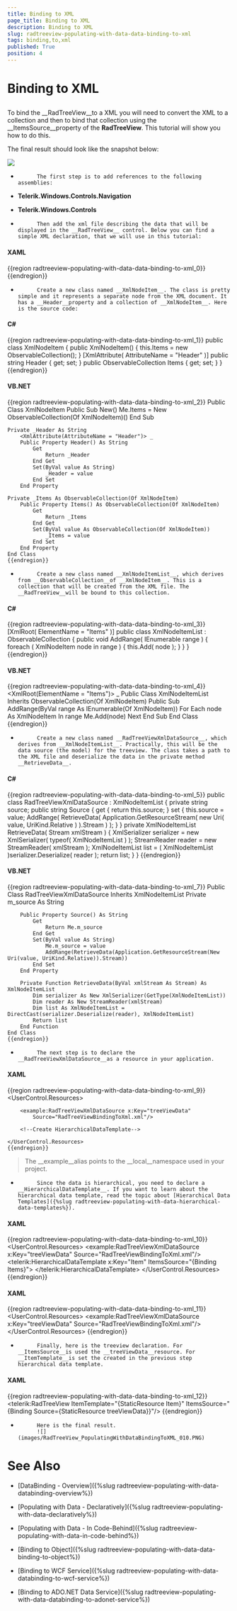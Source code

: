 ```yaml
---
title: Binding to XML
page_title: Binding to XML
description: Binding to XML
slug: radtreeview-populating-with-data-data-binding-to-xml
tags: binding,to,xml
published: True
position: 4
---
```


# Binding to XML



## 

To bind the __RadTreeView__to a XML you will need to convert the XML to a collection and then to bind that collection using the __ItemsSource__property of the __RadTreeView__. This tutorial will show you how to do this.
		

The final result should look like the snapshot below:

![](images/RadTreeView_PopulatingWithDataBindingToXML_001.PNG)

* 
			The first step is to add references to the following assemblies:
			

* __Telerik.Windows.Controls.Navigation__

* __Telerik.Windows.Controls__

* 
			Then add the xml file describing the data that will be displayed in the __RadTreeView__ control. Below you can find a simple XML declaration, that we will use in this tutorial:
			

#### __XAML__

{{region radtreeview-populating-with-data-data-binding-to-xml_0}}
	<?xml version="1.0" encoding="UTF-8"?>
	<Items>
	    <XmlNodeItem Header="Animal">
	        <Items>
	            <XmlNodeItem Header="Dog" />
	            <XmlNodeItem Header="Cat" />
	        </Items>
	    </XmlNodeItem>
	    <XmlNodeItem Header="Fish">
	        <Items>
	            <XmlNodeItem Header="Fresh Water">
	                <Items>
	                    <XmlNodeItem Header="Roach"/>
	                    <XmlNodeItem Header="Bream"/>
	                </Items>
	            </XmlNodeItem>
	            <XmlNodeItem Header="Salt Water">
	                <Items>
	                    <XmlNodeItem Header="Edible"/>
	                    <XmlNodeItem Header="Flat">
	                        <Items>
	                            <XmlNodeItem Header="Skate"/>
	                            <XmlNodeItem Header="Soul"/>
	                        </Items>
	                    </XmlNodeItem>
	                </Items>
	            </XmlNodeItem>
	        </Items>
	    </XmlNodeItem>
	</Items>
	{{endregion}}



* 
			Create a new class named __XmlNodeItem__. The class is pretty simple and it represents a separate node from the XML document. It has a __Header__property and a collection of __XmlNodeItem__. Here is the source code:
			

#### __C#__

{{region radtreeview-populating-with-data-data-binding-to-xml_1}}
	public class XmlNodeItem
	{
	    public XmlNodeItem()
	    {
	        this.Items = new ObservableCollection<XmlNodeItem>();
	    }
	    [XmlAttribute( AttributeName = "Header" )]
	    public string Header
	    {
	        get;
	        set;
	    }
	    public ObservableCollection<XmlNodeItem> Items
	    {
	        get;
	        set;
	    }
	}
	{{endregion}}



#### __VB.NET__

{{region radtreeview-populating-with-data-data-binding-to-xml_2}}
	Public Class XmlNodeItem
	    Public Sub New()
	        Me.Items = New ObservableCollection(Of XmlNodeItem)()
	    End Sub
	
	Private _Header As String
	    <XmlAttribute(AttributeName = "Header")> _
	    Public Property Header() As String
	        Get
	            Return _Header
	        End Get
	        Set(ByVal value As String)
	            _Header = value
	        End Set
	    End Property
	
	Private _Items As ObservableCollection(Of XmlNodeItem)
	    Public Property Items() As ObservableCollection(Of XmlNodeItem)
	        Get
	            Return _Items
	        End Get
	        Set(ByVal value As ObservableCollection(Of XmlNodeItem))
	            _Items = value
	        End Set
	    End Property
	End Class
	{{endregion}}



* 
			Create a new class named __XmlNodeItemList__, which derives from __ObservableCollection__of __XmlNodeItem__. This is a collection that will be created from the XML file. The __RadTreeView__will be bound to this collection.
			

#### __C#__

{{region radtreeview-populating-with-data-data-binding-to-xml_3}}
	[XmlRoot( ElementName = "Items" )]
	public class XmlNodeItemList : ObservableCollection<XmlNodeItem>
	{
	    public void AddRange( IEnumerable<XmlNodeItem> range )
	    {
	        foreach ( XmlNodeItem node in range )
	        {
	            this.Add( node );
	        }
	    }
	}
	{{endregion}}



#### __VB.NET__

{{region radtreeview-populating-with-data-data-binding-to-xml_4}}
	<XmlRoot(ElementName = "Items")> _
	Public Class XmlNodeItemList
	    Inherits ObservableCollection(Of XmlNodeItem)
	    Public Sub AddRange(ByVal range As IEnumerable(Of XmlNodeItem))
	        For Each node As XmlNodeItem In range
	            Me.Add(node)
	        Next
	    End Sub
	End Class
	{{endregion}}



* 
			Create a new class named __RadTreeViewXmlDataSource__, which derives from __XmlNodeItemList__. Practically, this will be the data source (the model) for the treeview. The class takes a path to the XML file and deserialize the data in the private method __RetrieveData__.
			

#### __C#__

{{region radtreeview-populating-with-data-data-binding-to-xml_5}}
	public class RadTreeViewXmlDataSource : XmlNodeItemList
	{
	    private string source;
	    public string Source
	    {
	        get
	        {
	            return this.source;
	        }
	        set
	        {
	            this.source = value;
	            AddRange( RetrieveData( Application.GetResourceStream( new Uri( value, UriKind.Relative ) ).Stream ) );
	        }
	    }
	    private XmlNodeItemList RetrieveData( Stream xmlStream )
	    {
	        XmlSerializer serializer = new XmlSerializer( typeof( XmlNodeItemList ) );
	        StreamReader reader = new StreamReader( xmlStream );
	        XmlNodeItemList list = ( XmlNodeItemList )serializer.Deserialize( reader );
	        return list;
	    }
	}
	{{endregion}}



#### __VB.NET__

{{region radtreeview-populating-with-data-data-binding-to-xml_7}}
	Public Class RadTreeViewXmlDataSource
	    Inherits XmlNodeItemList
	    Private m_source As String
	
	    Public Property Source() As String
	        Get
	            Return Me.m_source
	        End Get
	        Set(ByVal value As String)
	            Me.m_source = value
	            AddRange(RetrieveData(Application.GetResourceStream(New Uri(value, UriKind.Relative)).Stream))
	        End Set
	    End Property
	
	    Private Function RetrieveData(ByVal xmlStream As Stream) As XmlNodeItemList
	        Dim serializer As New XmlSerializer(GetType(XmlNodeItemList))
	        Dim reader As New StreamReader(xmlStream)
	        Dim list As XmlNodeItemList = DirectCast(serializer.Deserialize(reader), XmlNodeItemList)
	        Return list
	    End Function
	End Class
	{{endregion}}



* 
			The next step is to declare the __RadTreeViewXmlDataSource__as a resource in your application.
			

#### __XAML__

{{region radtreeview-populating-with-data-data-binding-to-xml_9}}
	<UserControl.Resources>
	
	    <example:RadTreeViewXmlDataSource x:Key="treeViewData"
	        Source="RadTreeViewBindingToXml.xml"/>
	
	    <!--Create HierarchicalDataTemplate-->
	
	</UserControl.Resources>
	{{endregion}}



>The __example__alias points to the __local__namespace used in your project.
			  

* 
			Since the data is hierarchical, you need to declare a __HierarchicalDataTemplate__. If you want to learn about the hierarchical data template, read the topic about [Hierarchical Data Templates]({%slug radtreeview-populating-with-data-hierarchical-data-templates%}).
			

#### __XAML__

{{region radtreeview-populating-with-data-data-binding-to-xml_10}}
	<UserControl.Resources>
	    <example:RadTreeViewXmlDataSource x:Key="treeViewData"
	        Source="RadTreeViewBindingToXml.xml"/>
	    <telerik:HierarchicalDataTemplate x:Key="Item" ItemsSource="{Binding Items}">
	        <TextBlock Text="{Binding Header}" />
	    </telerik:HierarchicalDataTemplate>
	</UserControl.Resources>
	{{endregion}}



#### __XAML__

{{region radtreeview-populating-with-data-data-binding-to-xml_11}}
	<UserControl.Resources>
	    <example:RadTreeViewXmlDataSource x:Key="treeViewData"
	        Source="RadTreeViewBindingToXml.xml"/>
	    <HierarchicalDataTemplate x:Key="Item" ItemsSource="{Binding Items}">
	        <TextBlock Text="{Binding Header}" />
	    </HierarchicalDataTemplate>
	</UserControl.Resources>
	{{endregion}}



* 
			Finally, here is the treeview declaration. For __ItemsSource__is used the __treeViewData__resource. For __ItemTemplate__is set the created in the previous step hierarchical data template.
			

#### __XAML__

{{region radtreeview-populating-with-data-data-binding-to-xml_12}}
	<telerik:RadTreeView
	    ItemTemplate="{StaticResource Item}"
	    ItemsSource="{Binding Source={StaticResource treeViewData}}"/>
	{{endregion}}



* 
			Here is the final result.
			![](images/RadTreeView_PopulatingWithDataBindingToXML_010.PNG)

# See Also

 * [DataBinding - Overview]({%slug radtreeview-populating-with-data-databinding-overview%})

 * [Populating with Data - Declaratively]({%slug radtreeview-populating-with-data-declaratively%})

 * [Populating with Data - In Code-Behind]({%slug radtreeview-populating-with-data-in-code-behind%})

 * [Binding to Object]({%slug radtreeview-populating-with-data-data-binding-to-object%})

 * [Binding to WCF Service]({%slug radtreeview-populating-with-data-databinding-to-wcf-service%})

 * [Binding to ADO.NET Data Service]({%slug radtreeview-populating-with-data-databinding-to-adonet-service%})

